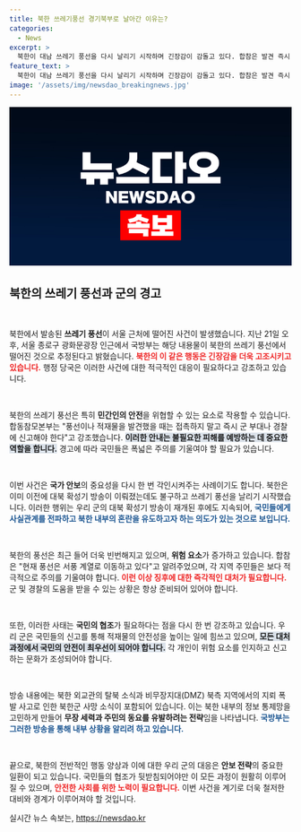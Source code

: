 ```yaml
---
title: 북한 쓰레기풍선 경기북부로 날아간 이유는?
categories:
  - News
excerpt: >
  북한이 대남 쓰레기 풍선을 다시 날리기 시작하며 긴장감이 감돌고 있다. 합참은 발견 즉시 신고해야 한다고 경고하며, 확성기 방송으로 북한 군인과 주민에게 소식을 전파하고 있다. 지금 바로 확인하세요!
feature_text: >
  북한이 대남 쓰레기 풍선을 다시 날리기 시작하며 긴장감이 감돌고 있다. 합참은 발견 즉시 신고해야 한다고 경고하며, 확성기 방송으로 북한 군인과 주민에게 소식을 전파하고 있다. 지금 바로 확인하세요!
image: '/assets/img/newsdao_breakingnews.jpg'
---
```


<p><img src="/assets/img/newsdao_breakingnews.jpg" alt="ranknews 속보" /></p>

<h2 data-ke-size="size26">북한의 쓰레기 풍선과 군의 경고</h2>

<p data-ke-size="size16">&nbsp;</p>

<p>북한에서 발송된 <b>쓰레기 풍선</b>이 서울 근처에 떨어진 사건이 발생했습니다. 지난 21일 오후, 서울 종로구 광화문광장 인근에서 국방부는 해당 내용물이 북한의 쓰레기 풍선에서 떨어진 것으로 추정된다고 밝혔습니다. <b><span style="color: #ee2323;">북한의 이 같은 행동은 긴장감을 더욱 고조시키고 있습니다.</span></b> 행정 당국은 이러한 사건에 대한 적극적인 대응이 필요하다고 강조하고 있습니다.</p>

<p data-ke-size="size16">&nbsp;</p>

<p>북한의 쓰레기 풍선은 특히 <b>민간인의 안전</b>을 위협할 수 있는 요소로 작용할 수 있습니다. 합동참모본부는 "풍선이나 적재물을 발견했을 때는 접촉하지 말고 즉시 군 부대나 경찰에 신고해야 한다"고 강조했습니다. <b><span style="background-color: #21538527;">이러한 안내는 불필요한 피해를 예방하는 데 중요한 역할을 합니다.</span></b> 경고에 따라 국민들은 폭넓은 주의를 기울여야 할 필요가 있습니다.</p>

<p data-ke-size="size16">&nbsp;</p>

<p>이번 사건은 <b>국가 안보</b>의 중요성을 다시 한 번 각인시켜주는 사례이기도 합니다. 북한은 이미 이전에 대북 확성기 방송이 이뤄졌는데도 불구하고 쓰레기 풍선을 날리기 시작했습니다. 이러한 행위는 우리 군의 대북 확성기 방송이 재개된 후에도 지속되어, <b><span style="color: #1a5490;">국민들에게 사실관계를 전파하고 북한 내부의 혼란을 유도하고자 하는 의도가 있는 것으로 보입니다.</span></b></p>

<p data-ke-size="size16">&nbsp;</p>

<p>북한의 풍선은 최근 들어 더욱 빈번해지고 있으며, <b>위험 요소</b>가 증가하고 있습니다. 합참은 "현재 풍선은 서풍 계열로 이동하고 있다"고 알려주었으며, 각 지역 주민들은 보다 적극적으로 주의를 기울여야 합니다. <b><span style="color: #ee2323;">이런 이상 징후에 대한 즉각적인 대처가 필요합니다.</span></b> 군 및 경찰의 도움을 받을 수 있는 상황은 항상 준비되어 있어야 합니다.</p>

<p data-ke-size="size16">&nbsp;</p>

<p>또한, 이러한 사태는 <b>국민의 협조</b>가 필요하다는 점을 다시 한 번 강조하고 있습니다. 우리 군은 국민들의 신고를 통해 적재물의 안전성을 높이는 일에 힘쓰고 있으며, <b><span style="background-color: #21538527;">모든 대처 과정에서 국민의 안전이 최우선이 되어야 합니다.</span></b> 각 개인이 위험 요소를 인지하고 신고하는 문화가 조성되어야 합니다.</p>

<p data-ke-size="size16">&nbsp;</p>

<p>방송 내용에는 북한 외교관의 탈북 소식과 비무장지대(DMZ) 북측 지역에서의 지뢰 폭발 사고로 인한 북한군 사망 소식이 포함되어 있습니다. 이는 북한 내부의 정보 통제망을 고민하게 만들어 <b>무장 세력과 주민의 동요를 유발하려는 전략</b>임을 나타냅니다. <b><span style="color: #1a5490;">국방부는 그러한 방송을 통해 내부 상황을 알리려 하고 있습니다.</span></b></p>

<p data-ke-size="size16">&nbsp;</p>

<p>끝으로, 북한의 전반적인 행동 양상과 이에 대한 우리 군의 대응은 <b>안보 전략</b>의 중요한 일환이 되고 있습니다. 국민들의 협조가 뒷받침되어야만 이 모든 과정이 원활히 이루어질 수 있으며, <b><span style="color: #ee2323;">안전한 사회를 위한 노력이 필요합니다.</span></b> 이번 사건을 계기로 더욱 철저한 대비와 경계가 이루어져야 할 것입니다.</p>
실시간 뉴스 속보는, <a href="https://newsdao.kr" rel="dofollow">https://newsdao.kr</a>


